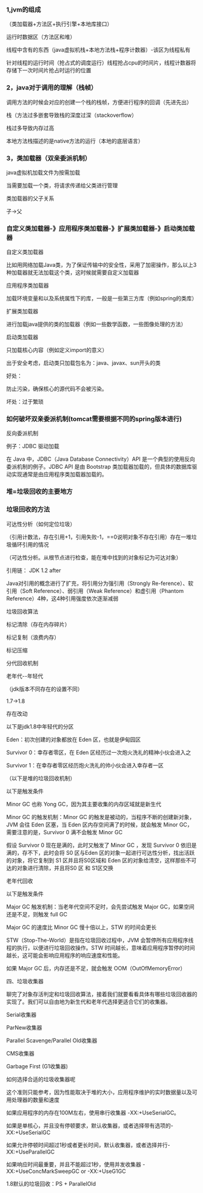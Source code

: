 ### 1,jvm的组成

（类加载器+方法区+执行引擎+本地库接口）

运行时数据区（方法区和堆）

线程中含有的东西（java虚拟机栈+本地方法栈+程序计数器）-该区为线程私有

针对线程的运行时间（抢占式的调度运行）线程抢占cpu的时间片，线程计数器将存储下一次时间片抢占时运行的位置

### 2，java对于调用的理解（栈帧）

调用方法的时候会对应的创建一个栈的栈帧，方便进行程序的回调（先进先出）

栈（方法过多嵌套导致栈的深度过深（stackoverflow）

栈过多导致内存过高

本地方法栈描述的是native方法的运行（本地的底层语言）

### 3，类加载器（双亲委派机制）
java虚拟机加载文件为按需加载

当需要加载一个类，将请求传递给父类进行管理

类加载器的父子关系

子->父

### 自定义类加载器-》应用程序类加载器-》扩展类加载器-》启动类加载器

自定义类加载器

比如用网络加载Java类，为了保证传输中的安全性，采用了加密操作，那么以上3种加载器就无法加载这个类，这时候就需要自定义加载器

应用程序类加载器

加载环境变量和以及系统属性下的库，一般是一些第三方库（例如spring的类库）

扩展类加载器

进行加载java提供的类的加载器（例如一些数学函数，一些图像处理的方法）

启动类加载器

只加载核心内容（例如定义import的意义）

出于安全考虑，启动类只加载包名为：java、javax、sun开头的类

好处：

防止污染，确保核心的源代码不会被污染。

坏处：过于繁琐


### 如何破坏双亲委派机制(tomcat需要根据不同的spring版本进行)

反向委派机制

例子：JDBC 驱动加载

在 Java 中，JDBC（Java Database Connectivity）API 是一个典型的使用反向委派机制的例子。JDBC API 是由 Bootstrap 类加载器加载的，但具体的数据库驱动实现通常是由应用程序类加载器加载的。

### 堆=垃圾回收的主要地方

### 垃圾回收的方法

可达性分析（如何定位垃圾）

（引用计数法，存在引用+1，引用失败-1，==0说明对象不存在引用）存在一堆垃圾循环引用的情况

（可达性分析。从根节点进行检查，能在堆中找到的对象标记为可达对象）

引用链：
JDK 1.2 after

Java对引用的概念进行了扩充，将引用分为强引用（Strongly Re-ference）、软引用（Soft Reference）、弱引用（Weak Reference）和虚引用（Phantom Reference）4种，这4种引用强度依次逐渐减弱

垃圾回收算法

标记清除（存在内存碎片）

标记复制（浪费内存）

标记压缩

分代回收机制

老年代--年轻代

（jdk版本不同存在的设置不同）

1.7->1.8

存在改动

以下是jdk1.8中年轻代的分区

Eden：初次创建的对象都放在 Eden 区，也就是伊甸园区

Survivor 0：幸存者零区，在 Eden 区经历过一次炮火洗礼的精神小伙会进入之

Survivor 1：在幸存者零区经历炮火洗礼的帅小伙会进入幸存者一区

（以下是堆的垃圾回收机制）

以下是触发条件

Minor GC 也称 Yong GC，因为其主要收集的内存区域就是新生代

Minor GC 的触发机制：Minor GC 的触发是被动的，当程序不断的创建新对象，JVM 会往 Eden 区塞，当 Eden 区内存空间满了的时候，就会触发 Minor GC，需要注意的是，Survivor 0 满不会触发 Minor GC

假设 Survivor 0 现在是满的，此时又触发了 Minor GC ，发现 Survivor 0 依旧是满的，存不下，此时会将 S0 区与Eden 区的对象一起进行可达性分析，找出活跃的对象，将它复制到 S1 区并且将S0区域和 Eden 区的对象给清空，这样那些不可达的对象进行清除，并且将S0 区 和 S1区交换

老年代回收

以下是触发条件

Major GC 触发机制：当老年代空间不足时，会先尝试触发 Major GC，如果空间还是不足，则触发 full GC

Major GC 的速度比 Minor GC 慢十倍以上，STW 的时间会更长

STW（Stop-The-World）是指在垃圾回收过程中，JVM 会暂停所有应用程序线程的执行，以便进行垃圾回收操作。STW 时间越长，意味着应用程序暂停的时间越长，这可能会影响应用程序的响应速度和性能。

如果 Major GC 后，内存还是不足，就会触发 OOM（OutOfMemoryError）

四、垃圾收集器

聊完了对象存活判定和垃圾回收算法，接着我们就要看看具体有哪些垃圾回收器的实现了。我们可以自由地为新生代和老年代选择更适合它们的收集器。



Serial收集器

ParNew收集器

Parallel Scavenge/Parallel Old收集器

CMS收集器

Garbage First (G1收集器)

如何选择合适的垃圾收集器呢

这个准则只能参考，因为性能取决于堆的大小，应用程序维护的实时数据量以及可用处理器的数量和速度

如果应用程序的内存在100M左右，使用串行收集器 -XX:+UseSerialGC。

如果是单核心，并且没有停顿要求，默认收集器，或者选择带有选项的-XX:+UseSerialGC

如果允许停顿时间超过1秒或者更长时间，默认收集器，或者选择并行-XX:+UseParallelGC

如果响应时间最重要，并且不能超过1秒，使用并发收集器 -XX:+UseConcMarkSweepGC or -XX:+UseG1GC

1.8默认的垃圾回收：PS + ParallelOld


